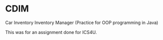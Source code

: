 # CDIM
Car Inventory Inventory Manager (Practice for OOP programming in Java)

This was for an assignment done for ICS4U.
